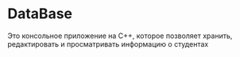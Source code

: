# DataBase
Это консольное приложение на C++, которое позволяет хранить, редактировать и просматривать информацию о студентах
